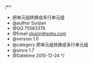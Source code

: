 /**
 * 把单元组转换成多行单元组<br/>
 * @author Sunjian
 * @QQ 75583378
 * @Email sluizin@sohu.com
 * @version 1.0
 * @category 把单元组转换成多行单元组
 * @since 1.7
 * @Datetime 2015-12-24
 */